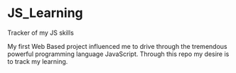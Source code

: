 # JS_Learning
Tracker of my JS skills

My first Web Based project influenced me to drive through the tremendous powerful programming language JavaScript. Through this repo my desire is to track my learning.
